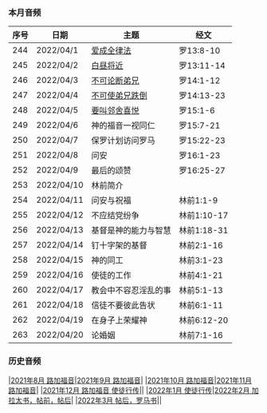 
### 本月音频


|序号|日期|主题|经文|
|---|----|---|---|
|244|2022/04/1|[爱成全律法](https://carmelbible.sgp1.digitaloceanspaces.com/202204/244.mp3)|罗13:8-10|
|245|2022/04/2|[白昼将近](https://carmelbible.sgp1.digitaloceanspaces.com/202204/245.mp3)|罗13:11-14|
|246|2022/04/3|[不可论断弟兄](https://carmelbible.sgp1.digitaloceanspaces.com/202204/246.mp3)|罗14:1-12|
|247|2022/04/4|[不可使弟兄跌倒](https://carmelbible.sgp1.digitaloceanspaces.com/202204/247.mp3)|罗14:13-23|
|248|2022/04/5|[要叫邻舍喜悦](https://carmelbible.sgp1.digitaloceanspaces.com/202204/248.mp3)|罗15:1-6|
|249|2022/04/6|神的福音一视同仁|罗15:7-21|
|250|2022/04/7|保罗计划访问罗马|罗15:22-23|
|251|2022/04/8|问安|罗16:1-23|
|252|2022/04/9|最后的颂赞|罗16:25-27|
|253|2022/04/10|林前简介||
|254|2022/04/11|问安与祝福|林前1:1-9|
|255|2022/04/12|不应结党纷争|林前1:10-17|
|256|2022/04/13|基督是神的能力与智慧|林前1:18-31|
|257|2022/04/14|钉十字架的基督|林前2:1-16|
|258|2022/04/15|神的同工|林前3:1-23|
|259|2022/04/16|使徒的工作|林前4:1-21|
|260|2022/04/17|教会中不容忍淫乱的事|林前5:1-13|
|261|2022/04/18|信徒不要彼此告状|林前6:1-11|
|262|2022/04/19|在身子上荣耀神|林前6:12-20|
|263|2022/04/20|论婚姻|林前7:1-16|


### 历史音频

|[2021年8月 路加福音](202108)|[2021年9月 路加福音](202109)|
|[2021年10月 路加福音](202110)|[2021年11月 路加福音](202111)|
|[2021年12月 路加福音 使徒行传](202112)||
|[2022年1月 使徒行传](202201)|[2022年2月 加拉太书，帖前，帖后](202202)|
|[2022年3月 帖后，罗马书](202203)||
